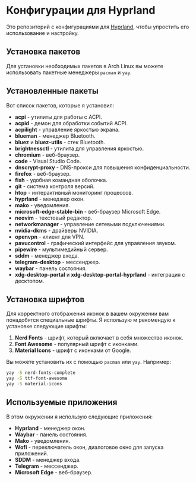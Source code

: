# Конфигурации для Hyprland

Это репозиторий с конфигурациями для [Hyprland](https://hyprland.org/), чтобы упростить его использование и настройку.

## Установка пакетов

Для установки необходимых пакетов в Arch Linux вы можете использовать пакетные менеджеры `pacman` и `yay`. 

## Установленные пакеты

Вот список пакетов, которые я установил:

- **acpi** - утилиты для работы с ACPI.
- **acpid** - демон для обработки событий ACPI.
- **acpilight** - управление яркостью экрана.
- **blueman** - менеджер Bluetooth.
- **bluez** и **bluez-utils** - стек Bluetooth.
- **brightnessctl** - утилита для управления яркостью.
- **chromium** - веб-браузер.
- **code** - Visual Studio Code.
- **dnscrypt-proxy** - DNS-прокси для повышения конфиденциальности.
- **firefox** - веб-браузер.
- **fish** - удобная командная оболочка.
- **git** - система контроля версий.
- **htop** - интерактивный мониторинг процессов.
- **hyprland** - менеджер окон.
- **mako** - уведомления.
- **microsoft-edge-stable-bin** - веб-браузер Microsoft Edge.
- **neovim** - текстовый редактор.
- **networkmanager** - управление сетевыми подключениями.
- **nvidia-dkms** - драйверы NVIDIA.
- **openvpn** - клиент для VPN.
- **pavucontrol** - графический интерфейс для управления звуком.
- **pipewire** - мультимедийный сервер.
- **sddm** - менеджер входа.
- **telegram-desktop** - мессенджер.
- **waybar** - панель состояния.
- **xdg-desktop-portal** и **xdg-desktop-portal-hyprland** - интеграция с десктопом.

## Установка шрифтов

Для корректного отображения иконок в вашем окружении вам понадобятся специальные шрифты. Я использую м рекомендую к установке следующие шрифты:

1. **Nerd Fonts** - шрифт, который включает в себя множество иконок.
2. **Font Awesome** - популярный шрифт с иконками.
3. **Material Icons** - шрифт с иконками от Google.

Вы можете установить их с помощью `pacman` или `yay`. Например:

```bash
yay -S nerd-fonts-complete
yay -S ttf-font-awesome
yay -S material-icons
```

## Используемые приложения

В этом окружении я использую следующие приложения:

- **Hyprland** - менеджер окон.
- **Waybar** - панель состояния.
- **Mako** - уведомления.
- **Wofi** - переключатель окон, диалоговое окно для запуска приложений.
- **SDDM** - менеджер входа.
- **Telegram** - мессенджер.
- **Microsoft Edge** - веб-браузер.

